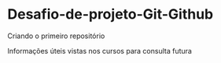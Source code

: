 # Desafio-de-projeto-Git-Github
Criando o primeiro repositório

Informações úteis vistas nos cursos para consulta futura
